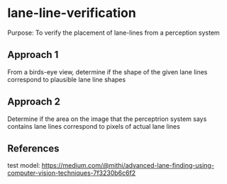 # lane-line-verification
Purpose: To verify the placement of lane-lines from a perception system

## Approach 1
From a birds-eye view, determine if the shape of the given lane lines correspond to plausible lane line shapes


## Approach 2
Determine if the area on the image that the perceptrion system says contains lane lines correspond to pixels of actual lane lines

## References
test model: https://medium.com/@mithi/advanced-lane-finding-using-computer-vision-techniques-7f3230b6c6f2
